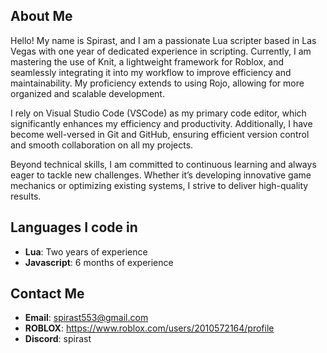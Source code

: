 ## About Me
Hello! My name is Spirast, and I am a passionate Lua scripter based in Las Vegas with one year of dedicated experience in scripting. Currently, I am mastering the use of Knit, a lightweight framework for Roblox, and seamlessly integrating it into my workflow to improve efficiency and maintainability. My proficiency extends to using Rojo, allowing for more organized and scalable development.

I rely on Visual Studio Code (VSCode) as my primary code editor, which significantly enhances my efficiency and productivity. Additionally, I have become well-versed in Git and GitHub, ensuring efficient version control and smooth collaboration on all my projects.

Beyond technical skills, I am committed to continuous learning and always eager to tackle new challenges. Whether it’s developing innovative game mechanics or optimizing existing systems, I strive to deliver high-quality results.

## Languages I code in
- **Lua**: Two years of experience
- **Javascript**: 6 months of experience

## Contact Me
- **Email**: spirast553@gmail.com
- **ROBLOX**: https://www.roblox.com/users/2010572164/profile
- **Discord**: spirast
